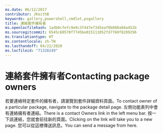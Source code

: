 ```yaml
---
ms.date: 06/12/2017
contributor: JKeithB
keywords: gallery,powershell,cmdlet,psgallery
title: 連絡套件擁有者
ms.openlocfilehash: 1adb0cfefc9e9c3f447e7345eaf0b088a04a452b
ms.sourcegitcommit: 6545c60578f7745be015111052fd7769f8289296
ms.translationtype: HT
ms.contentlocale: zh-TW
ms.lasthandoff: 04/22/2020
ms.locfileid: "71328249"
---
```

# <a name="contacting-package-owners"></a><span data-ttu-id="e68cf-103">連絡套件擁有者</span><span class="sxs-lookup"><span data-stu-id="e68cf-103">Contacting package owners</span></span>

<span data-ttu-id="e68cf-104">若要連絡特定套件的擁有者，請瀏覽到套件詳細資料頁面。</span><span class="sxs-lookup"><span data-stu-id="e68cf-104">To contact owner of a particular package, navigate to the package detail page.</span></span>
<span data-ttu-id="e68cf-105">左側功能表列中會有連絡擁有者連結。</span><span class="sxs-lookup"><span data-stu-id="e68cf-105">There is a contact Owners link in the left menu bar.</span></span>
<span data-ttu-id="e68cf-106">按一下該連結，您就會前往新的頁面。</span><span class="sxs-lookup"><span data-stu-id="e68cf-106">Clicking on the link will take you to a new page.</span></span>
<span data-ttu-id="e68cf-107">您可以從這裡傳送訊息。</span><span class="sxs-lookup"><span data-stu-id="e68cf-107">You can send a message from here.</span></span>
